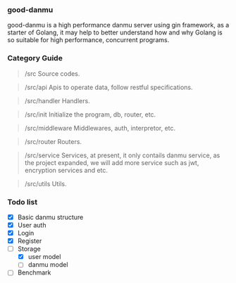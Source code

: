 <!--
 * @Descripttion: your project
 * @version: 1.0
 * @Author: Nickname4th
 * @Date: 2021-05-22 16:56:06
 * @LastEditors: Nickname4th
 * @LastEditTime: 2021-05-23 21:53:08
-->

### good-danmu
good-danmu is a high performance danmu server using gin framework, as a starter of Golang, it may help to better
understand how and why Golang is so suitable for high performance, concurrent programs.

### Category Guide
> /src Source codes.

> /src/api Apis to operate data, follow restful specifications.

> /src/handler Handlers.

> /src/init Initialize the program, db, router, etc.

> /src/middleware Middlewares, auth, interpretor, etc.

> /src/router Routers.

> /src/service Services, at present, it only contails danmu service, as the project expanded, we will add more service such as jwt, encryption services and etc.

> /src/utils Utils.

### Todo list
- [x] Basic danmu structure
- [x] User auth
- [x] Login
- [x] Register
- [ ] Storage
  - [x] user model
  - [ ] danmu model
- [ ] Benchmark